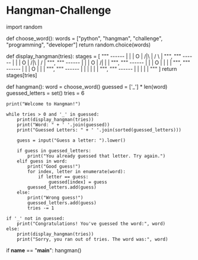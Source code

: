 # Hangman-Challenge
import random

def choose_word():
    words = ["python", "hangman", "challenge", "programming", "developer"]
    return random.choice(words)

def display_hangman(tries):
    stages = [
        """
           ------
           |    |
           |    O
           |   /|\\
           |   / \\
           |
        """,
        """
           ------
           |    |
           |    O
           |   /|\\
           |   /
           |
        """,
        """
           ------
           |    |
           |    O
           |   /|
           |
           |
        """,
        """
           ------
           |    |
           |    O
           |    |
           |
           |
        """,
        """
           ------
           |    |
           |    O
           |
           |
           |
        """,
        """
           ------
           |    |
           |
           |
           |
           |
        """,
        """
           ------
           |
           |
           |
           |
           |
        """
    ]
    return stages[tries]

def hangman():
    word = choose_word()
    guessed = ['_'] * len(word)
    guessed_letters = set()
    tries = 6

    print("Welcome to Hangman!")
    
    while tries > 0 and '_' in guessed:
        print(display_hangman(tries))
        print("Word: " + ' '.join(guessed))
        print("Guessed Letters: " + ' '.join(sorted(guessed_letters)))
        
        guess = input("Guess a letter: ").lower()
        
        if guess in guessed_letters:
            print("You already guessed that letter. Try again.")
        elif guess in word:
            print("Good guess!")
            for index, letter in enumerate(word):
                if letter == guess:
                    guessed[index] = guess
            guessed_letters.add(guess)
        else:
            print("Wrong guess!")
            guessed_letters.add(guess)
            tries -= 1

    if '_' not in guessed:
        print("Congratulations! You've guessed the word:", word)
    else:
        print(display_hangman(tries))
        print("Sorry, you ran out of tries. The word was:", word)

if __name__ == "__main__":
    hangman()

